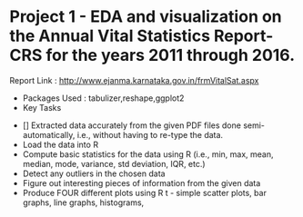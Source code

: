 # Project 1 - EDA and visualization on the Annual Vital Statistics Report-CRS for the years 2011 through 2016.
Report Link : http://www.ejanma.karnataka.gov.in/frmVitalSat.aspx
* Packages Used : tabulizer,reshape,ggplot2
* Key Tasks
- [] Extracted data accurately from the given PDF files done semi-automatically, i.e., without having to re-type the data.
- Load the data into R
- Compute basic statistics for the data using R (i.e., min, max, mean, median, mode, variance, std deviation, IQR, etc.)
- Detect any outliers in the chosen data
- Figure out interesting pieces of information from the given data
- Produce FOUR different plots using R t - simple scatter plots, bar graphs, line graphs, histograms, 

